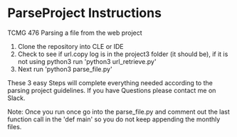 # ParseProject Instructions
TCMG 476 Parsing a file from the web project

1. Clone the repository into CLE or IDE
2. Check to see if url.copy log is in the project3 folder (it should be), if it is not using python3 run 'python3 url_retrieve.py'
3. Next run 'python3 parse_file.py' 

These 3 easy Steps will complete everything needed according to the parsing project guidelines.
If you have Questions please contact me on Slack.

Note: Once you run once go into the parse_file.py and comment out the last function call in the 'def main' so you do not keep appending the monthly files.
